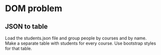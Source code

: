 # DOM problem

## JSON to table

Load the students.json file and group people by courses and by name. Make a separate table with students for every course. Use bootstrap styles for that table.